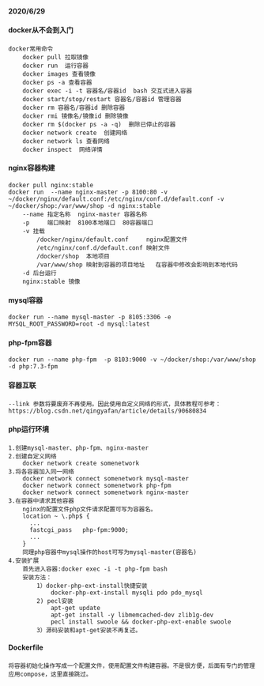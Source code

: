 #### 2020/6/29
#### docker从不会到入门
    docker常用命令
        docker pull 拉取镜像
        docker run  运行容器
        docker images 查看镜像
        docker ps -a 查看容器
        docker exec -i -t 容器名/容器id  bash 交互式进入容器 
        docker start/stop/restart 容器名/容器id 管理容器
        docker rm 容器名/容器id 删除容器
        docker rmi 镜像名/镜像id 删除镜像
        docker rm $(docker ps -a -q)  删除已停止的容器
        docker network create  创建网络 
        docker network ls 查看网络
        docker inspect  网络详情


#### nginx容器构建
    docker pull nginx:stable
    docker run  --name nginx-master -p 8100:80 -v ~/docker/nginx/default.conf:/etc/nginx/conf.d/default.conf -v ~/docker/shop:/var/www/shop -d nginx:stable
        --name 指定名称  nginx-master 容器名称
        -p     端口映射  8100本地端口  80容器端口
        -v 挂载
            /docker/nginx/default.conf     nginx配置文件
            /etc/nginx/conf.d/default.conf 映射文件
            /docker/shop  本地项目
            /var/www/shop 映射到容器的项目地址   在容器中修改会影响到本地代码
        -d 后台运行  
        nginx:stable 镜像


#### mysql容器
    docker run --name mysql-master -p 8105:3306 -e MYSQL_ROOT_PASSWORD=root -d mysql:latest

#### php-fpm容器
    docker run --name php-fpm  -p 8103:9000 -v ~/docker/shop:/var/www/shop -d php:7.3-fpm

#### 容器互联
    --link 参数将要废弃不再使用。因此使用自定义网络的形式，具体教程可参考：
    https://blog.csdn.net/qingyafan/article/details/90680834
#### php运行环境
    1.创建mysql-master、php-fpm、nginx-master
    2.创建自定义网络
        docker network create somenetwork
    3.将各容器加入同一网络
        docker network connect somenetwork mysql-master
        docker network connect somenetwork php-fpm
        docker network connect somenetwork nginx-master
    3.在容器中请求其他容器
        nginx的配置文件php文件请求配置可写为容器名。
        location ~ \.php$ {
          ...
          fastcgi_pass   php-fpm:9000;
          ...
        }
        同理php容器中mysql操作的host可写为mysql-master(容器名)
    4.安装扩展
        首先进入容器:docker exec -i -t php-fpm bash
        安装方法：
            1）docker-php-ext-install快捷安装
                docker-php-ext-install mysqli pdo pdo_mysql
            2) pecl安装
                apt-get update
                apt-get install -y libmemcached-dev zlib1g-dev
                pecl install swoole && docker-php-ext-enable swoole
            3）源码安装和apt-get安装不再复述。
#### Dockerfile
    将容器初始化操作写成一个配置文件，使用配置文件构建容器。不是很方便，后面有专门的管理应用compose，这里直接跳过。














